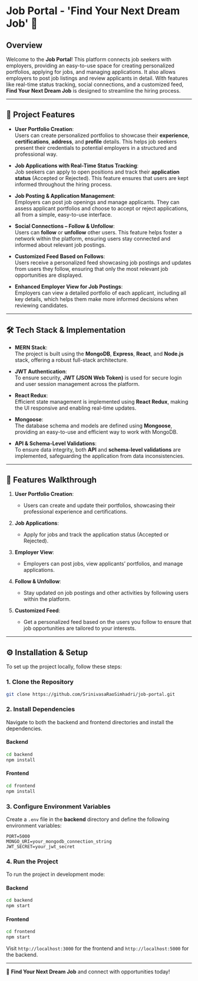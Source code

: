 
# Job Portal - 'Find Your Next Dream Job' 🚀

## Overview

Welcome to the **Job Portal**! This platform connects job seekers with employers, providing an easy-to-use space for creating personalized portfolios, applying for jobs, and managing applications. It also allows employers to post job listings and review applicants in detail. With features like real-time status tracking, social connections, and a customized feed, **Find Your Next Dream Job** is designed to streamline the hiring process.

---

## 🌟 Project Features

- **User Portfolio Creation**:  
  Users can create personalized portfolios to showcase their **experience**, **certifications**, **address**, and **profile** details. This helps job seekers present their credentials to potential employers in a structured and professional way.

- **Job Applications with Real-Time Status Tracking**:  
  Job seekers can apply to open positions and track their **application status** (Accepted or Rejected). This feature ensures that users are kept informed throughout the hiring process.

- **Job Posting & Application Management**:  
  Employers can post job openings and manage applicants. They can assess applicant portfolios and choose to accept or reject applications, all from a simple, easy-to-use interface.

- **Social Connections – Follow & Unfollow**:  
  Users can **follow** or **unfollow** other users. This feature helps foster a network within the platform, ensuring users stay connected and informed about relevant job postings.

- **Customized Feed Based on Follows**:  
  Users receive a personalized feed showcasing job postings and updates from users they follow, ensuring that only the most relevant job opportunities are displayed.

- **Enhanced Employer View for Job Postings**:  
  Employers can view a detailed portfolio of each applicant, including all key details, which helps them make more informed decisions when reviewing candidates.

---

## 🛠 Tech Stack & Implementation

- **MERN Stack**:  
  The project is built using the **MongoDB**, **Express**, **React**, and **Node.js** stack, offering a robust full-stack architecture.

- **JWT Authentication**:  
  To ensure security, **JWT (JSON Web Token)** is used for secure login and user session management across the platform.

- **React Redux**:  
  Efficient state management is implemented using **React Redux**, making the UI responsive and enabling real-time updates.

- **Mongoose**:  
  The database schema and models are defined using **Mongoose**, providing an easy-to-use and efficient way to work with MongoDB.

- **API & Schema-Level Validations**:  
  To ensure data integrity, both **API** and **schema-level validations** are implemented, safeguarding the application from data inconsistencies.

---

## 🚀 Features Walkthrough

1. **User Portfolio Creation**:
   - Users can create and update their portfolios, showcasing their professional experience and certifications.
   
2. **Job Applications**:
   - Apply for jobs and track the application status (Accepted or Rejected).

3. **Employer View**:
   - Employers can post jobs, view applicants’ portfolios, and manage applications.

4. **Follow & Unfollow**:
   - Stay updated on job postings and other activities by following users within the platform.

5. **Customized Feed**:
   - Get a personalized feed based on the users you follow to ensure that job opportunities are tailored to your interests.

---

## ⚙️ Installation & Setup

To set up the project locally, follow these steps:

### 1. Clone the Repository
```bash
git clone https://github.com/SrinivasaRaoSimhadri/job-portal.git
```

### 2. Install Dependencies

Navigate to both the backend and frontend directories and install the dependencies.

#### Backend
```bash
cd backend
npm install
```

#### Frontend
```bash
cd frontend
npm install
```

### 3. Configure Environment Variables
Create a `.env` file in the **backend** directory and define the following environment variables:

```
PORT=5000
MONGO_URI=your_mongodb_connection_string
JWT_SECRET=your_jwt_secret
```

### 4. Run the Project

To run the project in development mode:

#### Backend
```bash
cd backend
npm start
```

#### Frontend
```bash
cd frontend
npm start
```

Visit `http://localhost:3000` for the frontend and `http://localhost:5000` for the backend.

---

🚀 **Find Your Next Dream Job** and connect with opportunities today!  

